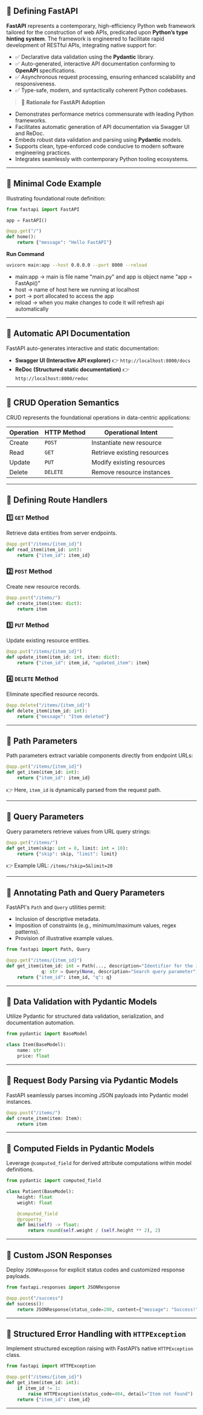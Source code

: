 ## 📌 Defining FastAPI

**FastAPI** represents a contemporary, high-efficiency Python web framework tailored for the construction of web APIs, predicated upon **Python’s type hinting system**. The framework is engineered to facilitate rapid development of RESTful APIs, integrating native support for:

* ✅ Declarative data validation using the **Pydantic** library.
* ✅ Auto-generated, interactive API documentation conforming to **OpenAPI** specifications.
* ✅ Asynchronous request processing, ensuring enhanced scalability and responsiveness.
* ✅ Type-safe, modern, and syntactically coherent Python codebases.

> 🚀 **Rationale for FastAPI Adoption**

* Demonstrates performance metrics commensurate with leading Python frameworks.
* Facilitates automatic generation of API documentation via Swagger UI and ReDoc.
* Embeds robust data validation and parsing using **Pydantic** models.
* Supports clean, type-enforced code conducive to modern software engineering practices.
* Integrates seamlessly with contemporary Python tooling ecosystems.

---

## 📌 Minimal Code Example

Illustrating foundational route definition:

```python
from fastapi import FastAPI

app = FastAPI()

@app.get("/")
def home():
    return {"message": "Hello FastAPI"}
```
**Run Command**
```bash 
uvicorn main:app --host 0.0.0.0 --port 8000 --reload
```
- main:app -> main is file name "main.py" and app is object name "app = FastApi()" 
- host -> name of host here we running at localhost
- port -> port allocated to access the app
- reload -> when you make changes to code it will refresh api automatically
---

## 📌 Automatic API Documentation

FastAPI auto-generates interactive and static documentation:

* **Swagger UI (Interactive API explorer)** 👉 `http://localhost:8000/docs`
* **ReDoc (Structured static documentation)** 👉 `http://localhost:8000/redoc`

---

## 📌 CRUD Operation Semantics

CRUD represents the foundational operations in data-centric applications:

| Operation | HTTP Method | Operational Intent          |
| --------- | ----------- | --------------------------- |
| Create    | `POST`      | Instantiate new resource    |
| Read      | `GET`       | Retrieve existing resources |
| Update    | `PUT`       | Modify existing resources   |
| Delete    | `DELETE`    | Remove resource instances   |

---

## 📌 Defining Route Handlers

### 1️⃣ `GET` Method

Retrieve data entities from server endpoints.

```python
@app.get("/items/{item_id}")
def read_item(item_id: int):
    return {"item_id": item_id}
```

### 2️⃣ `POST` Method

Create new resource records.

```python
@app.post("/items/")
def create_item(item: dict):
    return item
```

### 3️⃣ `PUT` Method

Update existing resource entities.

```python
@app.put("/items/{item_id}")
def update_item(item_id: int, item: dict):
    return {"item_id": item_id, "updated_item": item}
```

### 4️⃣ `DELETE` Method

Eliminate specified resource records.

```python
@app.delete("/items/{item_id}")
def delete_item(item_id: int):
    return {"message": "Item deleted"}
```

---

## 📌 Path Parameters

Path parameters extract variable components directly from endpoint URLs:

```python
@app.get("/items/{item_id}")
def get_item(item_id: int):
    return {"item_id": item_id}
```

👉 Here, `item_id` is dynamically parsed from the request path.

---

## 📌 Query Parameters

Query parameters retrieve values from URL query strings:

```python
@app.get("/items/")
def get_item(skip: int = 0, limit: int = 10):
    return {"skip": skip, "limit": limit}
```

👉 Example URL: `/items/?skip=5&limit=20`

---

## 📌 Annotating Path and Query Parameters

FastAPI's `Path` and `Query` utilities permit:

* Inclusion of descriptive metadata.
* Imposition of constraints (e.g., minimum/maximum values, regex patterns).
* Provision of illustrative example values.

```python
from fastapi import Path, Query

@app.get("/items/{item_id}")
def get_item(item_id: int = Path(..., description="Identifier for the item"),
             q: str = Query(None, description="Search query parameter")):
    return {"item_id": item_id, "q": q}
```

---

## 📌 Data Validation with Pydantic Models

Utilize Pydantic for structured data validation, serialization, and documentation automation.

```python
from pydantic import BaseModel

class Item(BaseModel):
    name: str
    price: float
```

---

## 📌 Request Body Parsing via Pydantic Models

FastAPI seamlessly parses incoming JSON payloads into Pydantic model instances.

```python
@app.post("/items/")
def create_item(item: Item):
    return item
```

---

## 📌 Computed Fields in Pydantic Models

Leverage `@computed_field` for derived attribute computations within model definitions.

```python
from pydantic import computed_field

class Patient(BaseModel):
    height: float
    weight: float

    @computed_field
    @property
    def bmi(self) -> float:
        return round(self.weight / (self.height ** 2), 2)
```

---

## 📌 Custom JSON Responses

Deploy `JSONResponse` for explicit status codes and customized response payloads.

```python
from fastapi.responses import JSONResponse

@app.post("/success")
def success():
    return JSONResponse(status_code=200, content={"message": "Success!"})
```

---

## 📌 Structured Error Handling with `HTTPException`

Implement structured exception raising with FastAPI’s native `HTTPException` class.

```python
from fastapi import HTTPException

@app.get("/items/{item_id}")
def get_item(item_id: int):
    if item_id != 1:
        raise HTTPException(status_code=404, detail="Item not found")
    return {"item_id": item_id}
```

---
